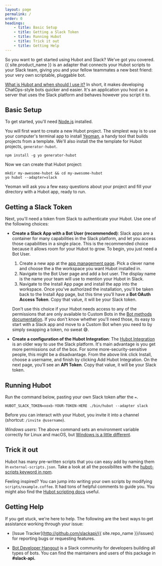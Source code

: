 ```yaml
---
layout: page
permalink: /
order: 0
headings:
    - title: Basic Setup
    - title: Getting a Slack Token
    - title: Running Hubot
    - title: Trick it out
    - title: Getting Help
---
```


So you want to get started using Hubot and Slack? We've got you covered. {{ site.product_name }} is an
adapter that connects your Hubot scripts to your Slack team, giving you and your fellow teammates a new best friend:
your very own scriptable, pluggable bot.

[What is Hubot and when should I use it?](https://hubot.github.com/) In short, it makes developing ChatOps-style bots
quicker and easier. It's an application you host on a server that uses the Slack platform and behaves however you
script it to.

## Basic Setup

To get started, you'll need [Node.js](https://nodejs.org/en/) installed.

You will first want to create a new Hubot project. The simplest way is to use your computer's terminal app to install
[Yeoman](http://yeoman.io), a handy tool that builds projects from a template. We'll also install the the template for
Hubot projects, `generator-hubot`.

```
npm install -g yo generator-hubot
```

Now we can create that Hubot project:

```
mkdir my-awesome-hubot && cd my-awesome-hubot
yo hubot --adapter=slack
```

Yeoman will ask you a few easy questions about your project and fill your directory with a Hubot app, ready to run.

## Getting a Slack Token

Next, you'll need a token from Slack to authenticate your Hubot. Use one of the following choices:

- **Create a Slack App with a Bot User (recommended)**: Slack apps are a container for many capabilities in the Slack
  platform, and let you access those capabilities in a single place. This is the recommended choice because it allows
  room for your Hubot to grow. To begin, you just need a Bot User.

    1. Create a new app at the [app management page](https://api.slack.com/apps). Pick a clever name and choose the
       a the workspace you want Hubot installed in.
    2. Navigate to the Bot User page and add a bot user. The display name is the name your team will use to mention
       your Hubot in Slack.
    3. Navigate to the Install App page and install the app into the workspace. Once you've authorized the installation,
       you'll be taken back to the Install App page, but this time you'll have a **Bot OAuth Access Token**. Copy that
       value, it will be your Slack token.

  Don't use this choice if your Hubot needs access to any of the permissions that are only available to Custom Bots in
  the [Bot methods documentation](https://api.slack.com/bot-users#bot_methods). If you don't know whether you'll need
  those, its easy to start with a Slack app and move to a Custom Bot when you need to by simply swapping a token, no
  sweat 😅.

- **Create a configuration of the Hubot Integration**: The
  [Hubot Integration](https://my.slack.com/apps/A0F7XDU93-hubot) is an older way to use the Slack platform. It's main
  advantage is you get more permissions out of the box. For some more-security-sensitive people, this might be a
  disadvantage. From the above link click Install, choose a username, and finish by clicking Add Hubot Integration. On
  the next page, you'll see an **API Token**. Copy that value, it will be your Slack token.

## Running Hubot

Run the command below, pasting your own Slack token after the `=`.

```
HUBOT_SLACK_TOKEN=xoxb-YOUR-TOKEN-HERE ./bin/hubot --adapter slack
```

Before you can interact with your Hubot, you invite it into a channel (shortcut: `/invite @username`).

_Windows users_: The above command sets an environment variable correctly for Linux and macOS, but
[Windows is a little different](https://hubot.github.com/docs/deploying/windows/).

## Trick it out

Hubot has many pre-written scripts that you can easy add by naming them in `external-scripts.json`. Take a look at all
the possibilites with the [hubot-scripts keyword in npm](https://www.npmjs.com/search?q=keywords:hubot-scripts).

Feeling inspired? You can jump into writing your own scripts by modifying `scripts/example.coffee`. It had tons of
helpful comments to guide you. You might also find the [Hubot scripting docs](https://hubot.github.com/docs/scripting/)
useful.

## Getting Help

If you get stuck, we're here to help. The following are the best ways to get assistance working through your issue:

  * [Issue Tracker](http://github.com/slackapi/{{ site.repo_name }}/issues) for reporting bugs or requesting features.

  * [Bot Developer Hangout](https://community.botkit.ai) is a Slack community for developers building all types of bots.
    You can find the maintainers and users of this package in **#slack-api.**
